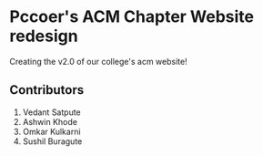 # Pccoer's ACM Chapter Website redesign
Creating the v2.0 of our college's acm website!

## Contributors
1. Vedant Satpute
2. Ashwin Khode
3. Omkar Kulkarni
4. Sushil Buragute

